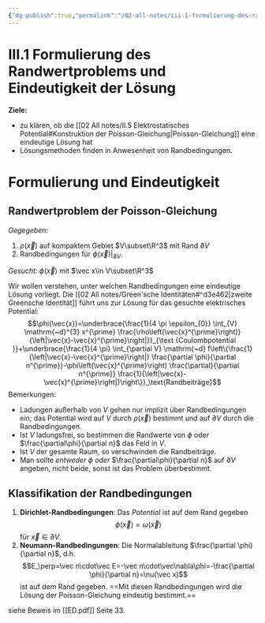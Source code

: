 ```yaml
---
{"dg-publish":true,"permalink":"/02-all-notes/iii-1-formulierung-des-randwertproblems-und-eindeutigkeit-der-loesung/","dgHomeLink":true,"dgPassFrontmatter":false}
---
```


# III.1 Formulierung des Randwertproblems und Eindeutigkeit der Lösung
**Ziele:** 
- zu klären, ob die [[02 All notes/II.5 Elektrostatisches Potential#Konstruktion der Poisson-Gleichung|Poisson-Gleichung]] eine eindeutige Lösung hat 
- Lösungsmethoden finden in Anwesenheit von Randbedingungen.

# Formulierung und Eindeutigkeit
## Randwertproblem der Poisson-Gleichung
_Gegegeben:_
1. $\rho(\vec x)$ auf kompaktem Gebiet $V\subset\R^3$ mit Rand $\partial V$
2. Randbedingungen für $\phi(\vec x)|_{\partial V}$. 

_Gesucht:_
$\phi(\vec x)$ mit $\vec x\in V\subset\R^3$

Wir wollen verstehen, unter welchen Randbedingungen eine eindeutige Lösung vorliegt. Die [[02 All notes/Green'sche Identitäten#^d3e462|zweite Greensche Identität]] führt uns zur Lösung für das gesuchte elektrisches Potential: $$\phi(\vec{x})=\underbrace{\frac{1}{4 \pi \epsilon_{0}} \int_{V} \mathrm{~d}^{3} x^{\prime} \frac{\rho\left(\vec{x}^{\prime}\right)}{\left|\vec{x}-\vec{x}^{\prime}\right|}}_{\text {Coulombpotential }}+\underbrace{\frac{1}{4 \pi} \int_{\partial V} \mathrm{~d} f\left\{\frac{1}{\left|\vec{x}-\vec{x}^{\prime}\right|} \frac{\partial \phi}{\partial n^{\prime}}-\phi\left(\vec{x}^{\prime}\right) \frac{\partial}{\partial n^{\prime}} \frac{1}{\left|\vec{x}-\vec{x}^{\prime}\right|}\right\}}_\text{Randbeiträge}$$
Bemerkungen: 
- Ladungen außerhalb von $V$ gehen nur implizit über Randbedingungen ein; das Potential wird auf $V$ durch $\rho(\vec x)$ bestimmt und auf $\partial V$ durch die Randbedingungen. 
- Ist $V$ ladungsfrei, so bestimmen die Randwerte von $\phi$ oder $\frac{\partial\phi}{\partial n}$ das Feld in $V$. 
- Ist $V$ der gesamte Raum, so verschwinden die Randbeiträge. 
- Man sollte _entweder_ $\phi$ _oder_ $\frac{\partial\phi}{\partial n}$ auf $\partial V$ angeben, nicht beide, sonst ist das Problem überbestimmt. 

## Klassifikation der Randbedingungen
1. **Dirichlet-Randbedingungen**: Das _Potential_ ist auf dem Rand gegeben $$\phi(\vec x) = \omega(\vec x)$$ für $\vec x\in\partial V$. 
2. **Neumann-Randbedingungen**: Die Normalableitung $\frac{\partial \phi}{\partial n}$, d.h. $$E_\perp=\vec n\cdot\vec E=-\vec n\cdot\vec\nabla\phi=-\frac{\partial \phi}{\partial n}=\nu(\vec x)$$ ist auf dem Rand gegeben. 
==Mit diesen Randbedingungen wird die Lösung der Poisson-Gleichung eindeutig bestimmt.==

siehe Beweis im [[ED.pdf]] Seite 33. 